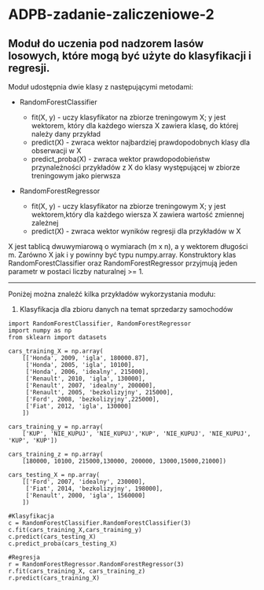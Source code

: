 # ADPB-zadanie-zaliczeniowe-2
## Moduł do uczenia pod nadzorem lasów losowych, które mogą być użyte do klasyfikacji i regresji.

Moduł udostępnia dwie klasy z następującymi metodami:

- RandomForestClassifier
  - fit(X, y) - uczy klasyfikator na zbiorze treningowym X; y jest wektorem, który dla każdego wiersza X zawiera klasę, do której należy dany przykład
  - predict(X) - zwraca wektor najbardziej prawdopodobnych klasy dla obserwacji w X
  - predict_proba(X) - zwraca wektor prawdopodobieństw przynależności przykładów z X do klasy występującej w zbiorze treningowym jako pierwsza

- RandomForestRegressor
  - fit(X, y) - uczy klasyfikator na zbiorze treningowym X; y jest wektorem,który dla każdego wiersza X zawiera wartość zmiennej zależnej
  - predict(X) - zwraca wektor wyników regresji dla przykładów w X

X jest tablicą dwuwymiarową o wymiarach (m x n), a y wektorem długości m. Zarówno X jak i y powinny być typu numpy.array.
Konstruktory klas RandomForestClassifier oraz RandomForestRegressor przyjmują jeden parametr w postaci liczby naturalnej >= 1.

------------------------------------------

Poniżej można znaleźć kilka przykładów wykorzystania modułu:

1. Klasyfikacja dla zbioru danych na temat sprzedarzy samochodów

```
import RandomForestClassifier, RandomForestRegressor
import numpy as np
from sklearn import datasets

cars_training_X = np.array(
    [['Honda', 2009, 'igla', 180000.87],
     ['Honda', 2005, 'igla', 10100],
     ['Honda', 2006, 'idealny', 215000],
     ['Renault', 2010, 'igla', 130000],
     ['Renault', 2007, 'idealny', 200000],
     ['Renault', 2005, 'bezkolizyjny', 215000],
     ['Ford', 2008, 'bezkolizyjny',225000],
     ['Fiat', 2012, 'igla', 130000]
    ])

cars_training_y = np.array(
    ['KUP', 'NIE_KUPUJ', 'NIE_KUPUJ','KUP', 'NIE_KUPUJ', 'NIE_KUPUJ', 'KUP', 'KUP'])

cars_training_z = np.array(
    [180000, 10100, 215000,130000, 200000, 13000,15000,21000])

cars_testing_X = np.array(
    [['Ford', 2007, 'idealny', 230000],
     ['Fiat', 2014, 'bezkolizyjny', 198000],
     ['Renault', 2000, 'igla', 1560000]
    ])

#Klasyfikacja
c = RandomForestClassifier.RandomForestClassifier(3)
c.fit(cars_training_X,cars_training_y)
c.predict(cars_testing_X)
c.predict_proba(cars_testing_X)

#Regresja
r = RandomForestRegressor.RandomForestRegressor(3)
r.fit(cars_training_X, cars_training_z)
r.predict(cars_training_X)
```







